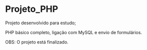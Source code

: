 # Projeto_PHP

Projeto desenvolvido para estudo;

PHP básico completo, ligação com MySQL e envio de formulários.

OBS: O projeto está finalizado.

